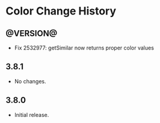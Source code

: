 Color Change History
====================

@VERSION@
-----

* Fix 2532977: getSimilar now returns proper color values

3.8.1
-----

* No changes.

3.8.0
-----

* Initial release.
